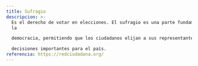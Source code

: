```yaml
---
title: Sufragio
descripcion: >-
  Es el derecho de votar en elecciones. El sufragio es una parte fundamental de
  la

  democracia, permitiendo que los ciudadanos elijan a sus representantes y participen en la toma de

  decisiones importantes para el país.
referencia: https://redciudadana.org/
---
```

